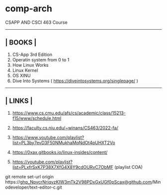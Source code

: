 # comp-arch
CSAPP AND CSCI 463 Course


----------------
|	BOOKS	|
----------------
1. CS-App 3rd Edition
2. Operatin system from 0 to 1
3. How Linux Works
4. Linux Kernel
5. OS XINU
6. Dive Into Systems ( https://diveintosystems.org/singlepage/ )
----------------
|	LINKS	|
----------------
1. https://www.cs.cmu.edu/afs/cs/academic/class/15213-f15/www/schedule.html

2. https://faculty.cs.niu.edu/~winans/CS463/2022-fa/
3. https://www.youtube.com/playlist?list=PL3by7evD3F50NMukhaMqNdOt4pUHXT2Vo

4. https://0xax.gitbooks.io/linux-insides/content/
5. https://youtube.com/playlist?list=PLxfrSxK7P38X7XfG4X8Y9cdOURvC7ObMF (playlist COA)

git remote set-url origin https://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@github.com/Minodeveloper/text-editor-c.git

